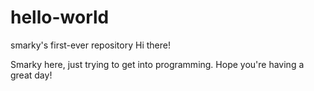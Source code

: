 # hello-world
smarky's first-ever repository
Hi there!

Smarky here, just trying to get into programming. Hope you're having a great day!
